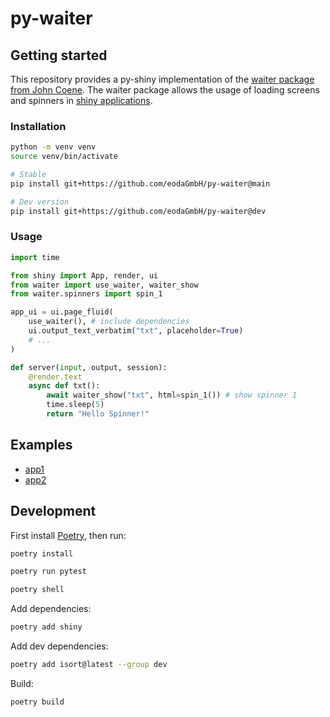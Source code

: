 # py-waiter

## Getting started

This repository provides a py-shiny implementation of the [waiter package from John Coene](https://github.com/JohnCoene/waiter). 
The waiter package allows the usage of loading screens and spinners in [shiny applications](https://shiny.posit.co/).

### Installation

```bash
python -m venv venv
source venv/bin/activate

# Stable
pip install git+https://github.com/eodaGmbH/py-waiter@main

# Dev version
pip install git+https://github.com/eodaGmbH/py-waiter@dev
```

### Usage

```python
import time

from shiny import App, render, ui
from waiter import use_waiter, waiter_show
from waiter.spinners import spin_1

app_ui = ui.page_fluid(
    use_waiter(), # include dependencies
    ui.output_text_verbatim("txt", placeholder=True)
    # ...
)

def server(input, output, session):
    @render.text
    async def txt():
        await waiter_show("txt", html=spin_1()) # show spinner 1
        time.sleep(5)
        return "Hello Spinner!"
```

## Examples

* [app1](examples/app1/app.py)
* [app2](examples/app2/app.py)

## Development

First install [Poetry](https://python-poetry.org/), then run:

```bash
poetry install

poetry run pytest

poetry shell
```

Add dependencies:

```bash
poetry add shiny
```

Add dev dependencies:

```bash
poetry add isort@latest --group dev
```

Build:

```bash
poetry build
```
